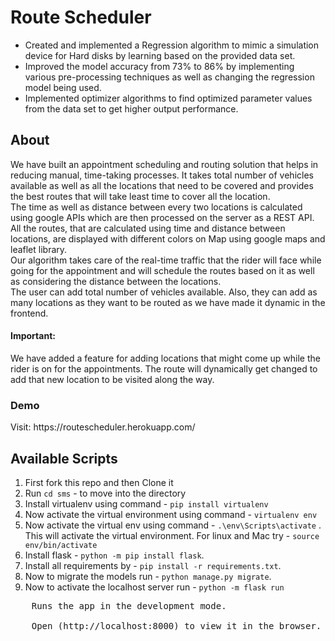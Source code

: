 # Route Scheduler
- Created and implemented a Regression algorithm to mimic a simulation device for Hard disks by learning based on the provided data set.
- Improved the model accuracy from 73% to 86% by implementing various pre-processing techniques as well as changing the regression model being used.
- Implemented optimizer algorithms to find optimized parameter values from the data set to get higher output performance.


<h2 align="left">About</h2>
We have built an appointment scheduling and routing solution that helps in reducing manual, time-taking processes. It takes total number of vehicles available as well as all the locations that need to be covered and provides the best routes that will take least time to cover all the location.<br>
The time as well as distance between every two locations is calculated using google APIs which are then processed on the server as a REST API.<br>
All the routes, that are calculated using time and distance between locations, are displayed with different colors on Map using google maps and leaflet library.<br>
Our algorithm takes care of the real-time traffic that the rider will face while going for the appointment and will schedule the routes based on it as well as considering the distance between the locations. <br>
The user can add total number of vehicles available. Also, they can add as many locations as they want to be routed as we have made it dynamic in the frontend.

<h4 align="left"> Important:</h4>
We have added a feature for adding locations that might come up while the rider is on for the appointments.  The route will dynamically get changed to add that new location to be visited along the way. 

<h3 align="left">Demo</h3>
Visit: https://routescheduler.herokuapp.com/

## Available Scripts

1. First fork this repo and then Clone it
2. Run `cd sms` - to move into the directory 
3. Install virtualenv using command - `pip install virtualenv`
3. Now activate the virtual environment using command - `virtualenv env`
4. Now activate the virtual env using command - `.\env\Scripts\activate` . This will activate the virtual environment. For linux and Mac try - `source env/bin/activate`
5. Install flask - `python -m pip install flask`.
6. Install all requirements by - `pip install -r requirements.txt`.
7. Now to migrate the models run - `python manage.py migrate`.
8. Now to activate the localhost server run - `python -m flask run`<br />
<pre>
	Runs the app in the development mode.<br />
	Open (http://localhost:8000) to view it in the browser.
</pre>
